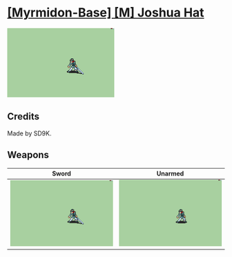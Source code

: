 # [\[Myrmidon-Base\] \[M\] Joshua Hat](../%5BMyrmidon-Base%5D%20%5BM%5D%20Joshua%20Hat)

<img src="./1.%20Sword/Sword_000.png" alt="[Myrmidon-Base] [M] Joshua Hat standing" />

## Credits

Made by SD9K.

## Weapons


|Sword |Unarmed |
|  :---: | :---: |
| <img alt="Sword animation" src="./1.%20Sword/Sword.gif" /> | <img alt="Unarmed animation" src="./8.%20Unarmed/Unarmed.gif" /> |
